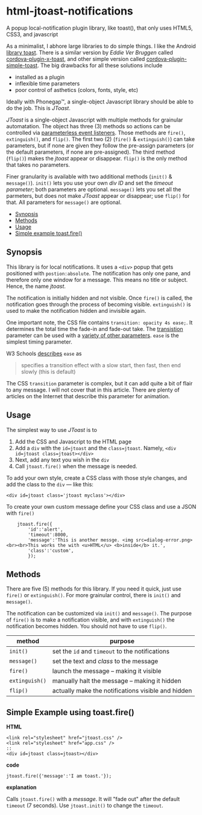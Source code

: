 # html-jtoast-notifications
A popup local-notification plugin library, like toast(), that only uses HTML5, CSS3, and javascript

As a minimalist, I abhore large libraries to do simple things. I like the Android [library toast](https://developer.android.com/guide/topics/ui/notifiers/toasts). There is a similar version by *Eddie Ver Bruggen* called [cordova-plugin-x-toast](https://www.npmjs.com/package/cordova-plugin-x-toast), and other simple version called [cordova-plugin-simple-toast](https://www.npmjs.com/package/cordova-plugin-simple-toast). The big drawbacks for all these solutions include

- installed as a plugin
- inflexible time parameters
- poor control of asthetics (colors, fonts, style, etc)

Ideally with Phonegap&trade;, a single-object Javascript library should be able to do the job. This is *JToast*.

*JToast* is a single-object Javascript with multiple methods for grainular automatation. The object has three (3) methods so actions can be controlled via [parameterless event listeners](https://developer.mozilla.org/en-US/docs/Web/API/EventTarget/addEventListener). Those methods are `fire()`, `extinguish()`, and `flip()`. The first two (2) (`fire()` & `extinguish()`) can take parameters, but if none are given they follow the pre-assign parameters (or the default parameters, if none are pre-assigned). The third method (`flip()`) makes the *jtoast* appear or disappear. `flip()` is the only method that takes no parameters.

Finer granularity is available with two additional methods (`init()` & `message()`). `init()` lets you use your own *div ID* and set the *timeout parameter*; both parameters are optional.  `message()` lets you set all the parmeters, but does not make *JToast* appear or disappear; use `flip()` for that. All parameters for `message()` are optional.


- [Synopsis](#synopsis)
- [Methods](#methods)
- [Usage](#usage)
- [Simple example toast.fire()](#fire)


## <a name=synopsis>Synopsis</a> ##

This library is for local notifications. It uses a `<div>` popup that gets positioned with `postion:absolute`. The notification has only one pane, and therefore only one window for a message. This means no title or subject. Hence, the name *jtoast*.

The notification is initially hidden and not visible. Once `fire()` is called, the notification goes through the process of becoming visible. `extinguish()` is used to make the notification hidden and invisible again.

One important note, the CSS file contains `transition: opacity 4s ease;`. It determines the total time the fade-in and fade-out take. The [transistion](https://developer.mozilla.org/en-US/docs/Web/CSS/transition) parameter can be used with a [variety of other parameters](https://developer.mozilla.org/en-US/docs/Web/CSS/CSS_Transitions/Using_CSS_transitions). `ease` is the simplest timing parameter.

W3 Schools [describes](https://www.w3schools.com/css/css3_transitions.asp) `ease` as

> specifies a transition effect with a slow start, then fast, then end slowly (this is default)

The CSS `transition` parameter is complex, but it can add quite a bit of flair to any message. I will not cover that in this article. There are plenty of articles on the Internet that describe this parameter for animation.

## <a name=usage>Usage</a> ##

The simplest way to use *JToast* is to 

1. Add the CSS and Javascript to the HTML page
2. Add a `div` with the `id=jtoast` and the `class=jtoast`. Namely, `<div id=jtoast class=jtoast></div>`
3. Next, add any text you wish in the `div`
4. Call `jtoast.fire()` when the message is needed.

To add your own style, create a CSS class with those style changes, and add the class to the `div` &mdash; like this:

    <div id=jtoast class='jtoast myclass'></div>

To create your own custom message define your CSS class and use a JSON with `fire()`

```
    jtoast.fire({
        'id':'alert',
        'timeout':8000,
        'message':'This is another messge. <img src=dialog-error.png><br><br>This works the with <u>HTML</u> <b>inside</b> it.',
        'class':'custom',
        });
```



## <a name=method>Methods</a> ##

There are five (5) methods for this library. If you need it quick, just use `fire()` or `extinguish()`. For more grainular control, there is `init()` and `message()`.

The notification can be customized via `init()` and `message()`. The purpose of `fire()` is to make a notification visible, and with `extinguish()` the notification becomes hidden. You should not have to use `flip()`.

method         |  purpose
---------------|-----------
`init()`       | set the `id` and `timeout` to the notifications 
`message()`    | set the text and *class* to the message
`fire()`       | launch the message &ndash; making it visible
`extinguish()` | manually halt the message &ndash; making it hidden
`flip()`       | actually make the notifications visible and hidden

## Simple Example using <a name=toast>toast.fire()</a> ###

**HTML**

    <link rel="stylesheet" href="jtoast.css" />
    <link rel="stylesheet" href="app.css" />
    ::
    <div id=jtoast class=jtoast></div>

**code**

    jtoast.fire({'message':'I am toast.'});

**explanation**

Calls `jtoast.fire()` with a *message*. It will "fade out" after the default `timeout` (7 seconds). Use `jtoast.init()` to change the `timeout`.


